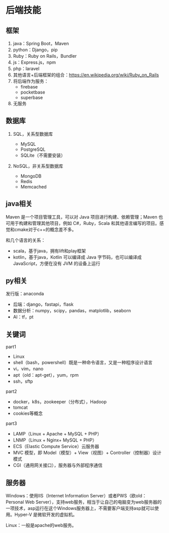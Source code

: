# 后端技能

## 框架

1. java：Spring Boot，Maven
2. python：Django，pip
3. Ruby：Ruby on Rails，Bundler
4. js：Express.js，npm
5. php：laravel
6. 其他语言+后端框架的组合：https://en.wikipedia.org/wiki/Ruby_on_Rails
7. 将后端作为服务：
   - firebase
   - pocketbase
   - superbase
8. 无服务


## 数据库

1. SQL，关系型数据库
   - MySQL
   - PostgreSQL
   - SQLite（不需要安装）

2. NoSQL，非关系型数据库
   - MongoDB
   - Redis
   - Memcached


## java相关

Maven 是一个项目管理工具，可以对 Java 项目进行构建、依赖管理；Maven 也可用于构建和管理其他项目，例如 C#，Ruby，Scala 和其他语言编写的项目。感觉和cmake对于c++的概念差不多。

和几个语言的关系：
- scala，基于java，拥有lift和play框架
- kotlin，基于java，Kotlin 可以编译成 Java 字节码，也可以编译成 JavaScript，方便在没有 JVM 的设备上运行


## py相关

发行版：anaconda

- 后端：django，fastapi，flask
- 数据分析：numpy，scipy，pandas，matplotlib，seaborn
- AI：tf，pt


## 关键词

part1

- Linux
- shell（bash，powershell）既是一种命令语言，又是一种程序设计语言
- vi，vim，nano
- apt（old：apt-get），yum，rpm
- ssh，sftp

part2

- docker，k8s，zookeeper（分布式），Hadoop
- tomcat
- cookies等概念

part3

- LAMP（Linux + Apache + MySQL + PHP）
- LNMP（Linux + Nginx+ MySQL + PHP）
- ECS（Elastic Compute Service）云服务器
- MVC 模型，即 Model（模型）+ View（视图）+ Controller（控制器）设计模式
- CGI（通用网关接口），服务器与外部程序通信


## 服务器

Windows：使用IIS（Internet Information Server）或者PWS（欧old：Personal Web Server），支持web服务，相当于让自己的电脑变为web服务器的一项技术，asp运行在这个Windows服务器上，不需要客户端支持asp就可以使用。Hyper-V 是微软开发的虚拟机。

Linux：一般是apache的web服务。